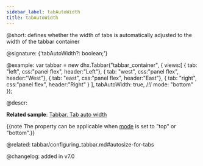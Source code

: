 ```yaml
---
sidebar_label: tabAutoWidth
title: tabAutoWidth
---          
```


@short: defines whether the width of tabs is automatically adjusted to the width of the tabbar container

@signature: {'tabAutoWidth?: boolean;'}

@example: 
var tabbar = new dhx.Tabbar("tabbar_container", {
    views:[
        { tab: "left", css:"panel flex", header:"Left"},
        { tab: "west", css:"panel flex", header:"West"},
        { tab: "east", css:"panel flex", header:"East"},
        { tab: "right", css:"panel flex", header:"Right" }
    ],
    tabAutoWidth: true, /*!*/
    mode: "bottom"
});



@descr:

**Related sample**: [Tabbar. Tab auto width](https://snippet.dhtmlx.com/mlzko8am)
 
{{note The property can be applicable when [mode](tabbar/api/tabbar_mode_config.md) is set to "top" or "bottom".}}


@related: tabbar/configuring_tabbar.md#autosize-for-tabs

@changelog: added in v7.0